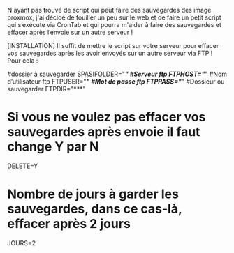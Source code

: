 N'ayant pas trouvé de script qui peut faire des sauvegardes des image proxmox, j'ai décidé de fouiller un peu sur le web et de faire un petit script qui s’exécute via CronTab et qui pourra m'aider à faire des sauvegardes et effacer après l’envoie sur un autre serveur !



[INSTALLATION]
Il suffit de mettre le script sur votre serveur pour effacer vos sauvegardes après les avoir envoyés sur un autre serveur via FTP !
Pour cela :

#dossier à sauvegarder 
SPASIFOLDER="***"
#Serveur ftp 
FTPHOST="***"
#Nom d’utilisateur ftp
FTPUSER="***"
#Mot de passe ftp
FTPPASS="***"
#Dossieur ou sauvegarder
FTPDIR="***"

# Si vous ne voulez pas effacer vos sauvegardes après envoie il faut change Y par N 
DELETE=Y
# Nombre de jours à garder les sauvegardes, dans ce cas-là, effacer après 2 jours
JOURS=2
